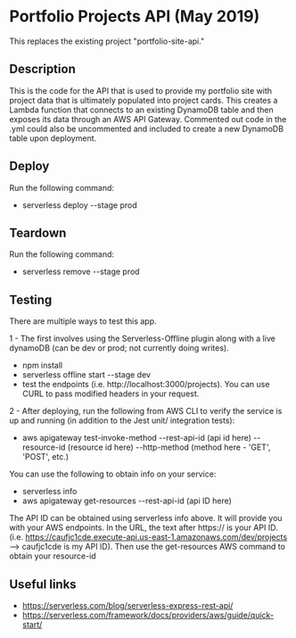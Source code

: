 # Portfolio Projects API (May 2019)

This replaces the existing project "portfolio-site-api."

## Description 

This is the code for the API that is used to provide my portfolio site with project data that is ultimately populated into project cards. This creates a Lambda function that connects to an existing DynamoDB table and then exposes its data through an AWS API Gateway. Commented out code in the .yml could also be uncommented and included to create a new DynamoDB table upon deployment. 

## Deploy

Run the following command: 
- serverless deploy --stage prod

## Teardown 

Run the following command: 
- serverless remove --stage prod

## Testing

There are multiple ways to test this app. 

1 - The first involves using the Serverless-Offline plugin along with a live dynamoDB (can be dev or prod; not currently doing writes). 
- npm install
- serverless offline start --stage dev
- test the endpoints (i.e. http://localhost:3000/projects). You can use CURL to pass modified headers in your request. 

2 - After deploying, run the following from AWS CLI to verify the service is up and running (in addition to the Jest unit/ integration tests):
- aws apigateway test-invoke-method --rest-api-id (api id here) --resource-id (resource id here) --http-method (method here - 'GET', 'POST', etc.)

You can use the following to obtain info on your service: 
- serverless info 
- aws apigateway get-resources --rest-api-id (api ID here)

The API ID can be obtained using serverless info above. It will provide you with your AWS endpoints. In the URL, the text after https:// is your API ID. (i.e. https://caufjc1cde.execute-api.us-east-1.amazonaws.com/dev/projects --> caufjc1cde is my API ID). Then use the get-resources AWS command to obtain your resource-id

## Useful links

- https://serverless.com/blog/serverless-express-rest-api/
- https://serverless.com/framework/docs/providers/aws/guide/quick-start/